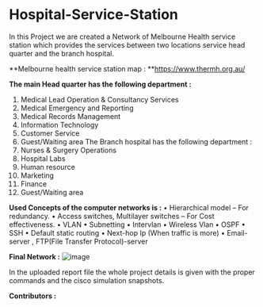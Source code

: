# Hospital-Service-Station

In this Project we are created a Network of Melbourne Health service station which provides the services between two locations service head quarter and the branch hospital.

**Melbourne health service station map : **https://www.thermh.org.au/

**The main Head quarter has the following department :**
1) Medical Lead Operation & Consultancy Services
2) Medical Emergency and Reporting
3) Medical Records Management
4) Information Technology
5) Customer Service
6) Guest/Waiting area
The Branch hospital has the following department :
1) Nurses & Surgery Operations
2) Hospital Labs
3) Human resource
4) Marketing
5) Finance
6) Guest/Waiting area

**Used Concepts of the computer networks is :**
• Hierarchical model – For redundancy.
• Access switches, Multilayer switches – For Cost effectiveness.
• VLAN
• Subnetting
• Intervlan
• Wireless Vlan
• OSPF
• SSH
• Default static routing 
• Next-hop Ip (When traffic is more)
• Email-server , FTP(File Transfer Protocol)-server

**Final Network :**
![image](https://github.com/neha13rana/Hospital-Service-Station/assets/121093178/5ae85c8e-3359-43cf-8ba1-1dc4b91f2f6d)

In the uploaded report file the whole project details is given with the proper commands and the cisco simulation snapshots. 

**Contributors :**

